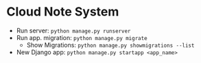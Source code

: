 # Cloud Note System

+ Run server: `python manage.py runserver`
+ Run app. migration: `python manage.py migrate`
	+ Show Migrations: `python manage.py showmigrations --list`
+ New Django app: `python manage.py startapp <app_name>`

